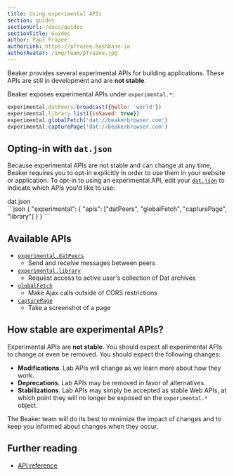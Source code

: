 ```yaml
---
title: Using experimental APIs
section: guides
sectionUrl: /docs/guides
sectionTitle: Guides
author: Paul Frazee
authorLink: https://pfrazee.hashbase.io
authorAvatar: /img/team/pfrazee.jpg
---
```



Beaker provides several experimental APIs for building applications. These APIs are still in development and are <strong>not stable</strong>.

Beaker exposes experimental APIs under `experimental.*`:

```js
experimental.datPeers.broadcast({hello: 'world'})
experimental.library.list({isSaved: true})
experimental.globalFetch('dat://beakerbrowser.com')
experimental.capturePage('dat://beakerbrowser.com')
```

## Opting-in with `dat.json`

Because experimental APIs are not stable and can change at any time, Beaker requires you to opt-in explicitly in order to use them in your website or application. To opt-in to using an experimental API, edit your [`dat.json`](/docs/apis/manifest.html) to indicate which APIs you'd like to use:

<figcaption class="code">dat.json</figcaption>
```json
{
  "experimental": {
    "apis": ["datPeers", "globalFetch", "capturePage", "library"]
  }
}
```

## Available APIs

* [`experimental.datPeers`](/docs/apis/experimental-datpeers)
  * Send and receive messages between peers
* [`experimental.library`](/docs/apis/experimental-library)
  * Request access to active user's collection of Dat archives
* [`globalFetch`](/docs/apis/experimental-globalfetch.html)
  * Make Ajax calls outside of CORS restrictions
* [`capturePage`](/docs/apis/experimental-capturepage.html)
  * Take a screenshot of a page

## How stable are experimental APIs?

Experimental APIs are **not stable**. You should expect all experimental APIs to change or even be removed. You should expect the following changes:

 - **Modifications**. Lab APIs will change as we learn more about how they work.
 - **Deprecations**. Lab APIs may be removed in favor of alternatives.
 - **Stabilizations**. Lab APIs may simply be accepted as stable Web APIs, at which point they will no longer be exposed on the `experimental.*` object.

The Beaker team will do its best to minimize the impact of changes and to keep you informed about changes when they occur.

## Further reading

- [API reference](/docs/apis/)
